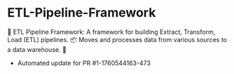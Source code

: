 # ETL-Pipeline-Framework
🔩 ETL Pipeline Framework: A framework for building Extract, Transform, Load (ETL) pipelines. 📦 Moves and processes data from various sources to a data warehouse. 🚚


- Automated update for PR #1-1760544163-473